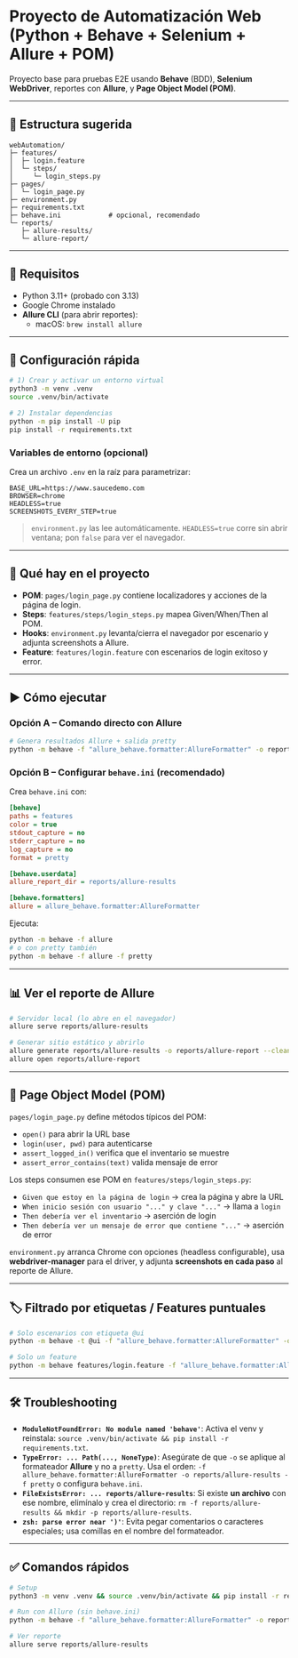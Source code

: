 # Proyecto de Automatización Web (Python + Behave + Selenium + Allure + POM)

Proyecto base para pruebas E2E usando **Behave** (BDD), **Selenium WebDriver**, reportes con **Allure**, y **Page Object Model (POM)**.

---

## 📁 Estructura sugerida
```
webAutomation/
├─ features/
│  ├─ login.feature
│  └─ steps/
│     └─ login_steps.py
├─ pages/
│  └─ login_page.py
├─ environment.py
├─ requirements.txt
├─ behave.ini            # opcional, recomendado
└─ reports/
   ├─ allure-results/
   └─ allure-report/
```

---

## 🔧 Requisitos
- Python 3.11+ (probado con 3.13)
- Google Chrome instalado
- **Allure CLI** (para abrir reportes):
  - macOS: `brew install allure`

---

## 🚀 Configuración rápida
```bash
# 1) Crear y activar un entorno virtual
python3 -m venv .venv
source .venv/bin/activate

# 2) Instalar dependencias
python -m pip install -U pip
pip install -r requirements.txt
```

### Variables de entorno (opcional)
Crea un archivo `.env` en la raíz para parametrizar:
```env
BASE_URL=https://www.saucedemo.com
BROWSER=chrome
HEADLESS=true
SCREENSHOTS_EVERY_STEP=true
```
> `environment.py` las lee automáticamente. `HEADLESS=true` corre sin abrir ventana; pon `false` para ver el navegador.

---

## 🧩 Qué hay en el proyecto
- **POM**: `pages/login_page.py` contiene localizadores y acciones de la página de login.
- **Steps**: `features/steps/login_steps.py` mapea Given/When/Then al POM.
- **Hooks**: `environment.py` levanta/cierra el navegador por escenario y adjunta screenshots a Allure.
- **Feature**: `features/login.feature` con escenarios de login exitoso y error.

---

## ▶️ Cómo ejecutar
### Opción A – Comando directo con Allure
```bash
# Genera resultados Allure + salida pretty
python -m behave -f "allure_behave.formatter:AllureFormatter" -o reports/allure-results -f pretty
```

### Opción B – Configurar `behave.ini` (recomendado)
Crea `behave.ini` con:
```ini
[behave]
paths = features
color = true
stdout_capture = no
stderr_capture = no
log_capture = no
format = pretty

[behave.userdata]
allure_report_dir = reports/allure-results

[behave.formatters]
allure = allure_behave.formatter:AllureFormatter
```
Ejecuta:
```bash
python -m behave -f allure
# o con pretty también
python -m behave -f allure -f pretty
```

---

## 📊 Ver el reporte de Allure
```bash
# Servidor local (lo abre en el navegador)
allure serve reports/allure-results

# Generar sitio estático y abrirlo
allure generate reports/allure-results -o reports/allure-report --clean
allure open reports/allure-report
```

---

## 🧱 Page Object Model (POM)
`pages/login_page.py` define métodos típicos del POM:
- `open()` para abrir la URL base
- `login(user, pwd)` para autenticarse
- `assert_logged_in()` verifica que el inventario se muestre
- `assert_error_contains(text)` valida mensaje de error

Los steps consumen ese POM en `features/steps/login_steps.py`:
- `Given que estoy en la página de login` → crea la página y abre la URL
- `When inicio sesión con usuario "..." y clave "..."` → llama a `login`
- `Then debería ver el inventario` → aserción de login
- `Then debería ver un mensaje de error que contiene "..."` → aserción de error

`environment.py` arranca Chrome con opciones (headless configurable), usa **webdriver-manager** para el driver, y adjunta **screenshots en cada paso** al reporte de Allure.

---

## 🏷️ Filtrado por etiquetas / Features puntuales
```bash
# Solo escenarios con etiqueta @ui
python -m behave -t @ui -f "allure_behave.formatter:AllureFormatter" -o reports/allure-results -f pretty

# Solo un feature
python -m behave features/login.feature -f "allure_behave.formatter:AllureFormatter" -o reports/allure-results -f pretty
```

---

## 🛠️ Troubleshooting
- **`ModuleNotFoundError: No module named 'behave'`**: Activa el venv y reinstala: `source .venv/bin/activate && pip install -r requirements.txt`.
- **`TypeError: ... Path(..., NoneType)`**: Asegúrate de que `-o` se aplique al formateador **Allure** y no a `pretty`. Usa el orden: `-f allure_behave.formatter:AllureFormatter -o reports/allure-results -f pretty` o configura `behave.ini`.
- **`FileExistsError: ... reports/allure-results`**: Si existe **un archivo** con ese nombre, elimínalo y crea el directorio: `rm -f reports/allure-results && mkdir -p reports/allure-results`.
- **`zsh: parse error near ')'`**: Evita pegar comentarios o caracteres especiales; usa comillas en el nombre del formateador.

---

## ✅ Comandos rápidos
```bash
# Setup
python3 -m venv .venv && source .venv/bin/activate && pip install -r requirements.txt

# Run con Allure (sin behave.ini)
python -m behave -f "allure_behave.formatter:AllureFormatter" -o reports/allure-results -f pretty

# Ver reporte
allure serve reports/allure-results
```
